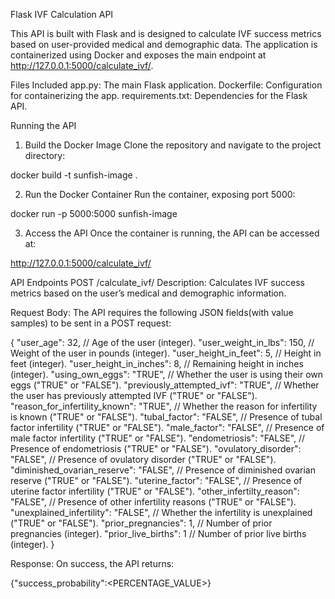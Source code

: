 Flask IVF Calculation API

This API is built with Flask and is designed to calculate IVF success metrics based on user-provided medical and demographic data. The application is containerized using Docker and exposes the main endpoint at http://127.0.0.1:5000/calculate_ivf/.

Files Included
app.py: The main Flask application.
Dockerfile: Configuration for containerizing the app.
requirements.txt: Dependencies for the Flask API.

Running the API
1. Build the Docker Image
    Clone the repository and navigate to the project directory:

docker build -t sunfish-image .

2. Run the Docker Container
    Run the container, exposing port 5000:

docker run -p 5000:5000 sunfish-image

3. Access the API
    Once the container is running, the API can be accessed at:

http://127.0.0.1:5000/calculate_ivf/

API Endpoints
POST /calculate_ivf/
Description:
Calculates IVF success metrics based on the user’s medical and demographic information.

Request Body:
The API requires the following JSON fields(with value samples) to be sent in a POST request:

{
    "user_age": 32,                         // Age of the user (integer).
    "user_weight_in_lbs": 150,              // Weight of the user in pounds (integer).
    "user_height_in_feet": 5,               // Height in feet (integer).
    "user_height_in_inches": 8,             // Remaining height in inches (integer).
    "using_own_eggs": "TRUE",               // Whether the user is using their own eggs ("TRUE" or "FALSE").
    "previously_attempted_ivf": "TRUE",     // Whether the user has previously attempted IVF ("TRUE" or "FALSE").
    "reason_for_infertility_known": "TRUE", // Whether the reason for infertility is known ("TRUE" or "FALSE").
    "tubal_factor": "FALSE",                // Presence of tubal factor infertility ("TRUE" or "FALSE").
    "male_factor": "FALSE",                 // Presence of male factor infertility ("TRUE" or "FALSE").
    "endometriosis": "FALSE",               // Presence of endometriosis ("TRUE" or "FALSE").
    "ovulatory_disorder": "FALSE",          // Presence of ovulatory disorder ("TRUE" or "FALSE").
    "diminished_ovarian_reserve": "FALSE",  // Presence of diminished ovarian reserve ("TRUE" or "FALSE").
    "uterine_factor": "FALSE",              // Presence of uterine factor infertility ("TRUE" or "FALSE").
    "other_infertilty_reason": "FALSE",     // Presence of other infertility reasons ("TRUE" or "FALSE").
    "unexplained_infertility": "FALSE",     // Whether the infertility is unexplained ("TRUE" or "FALSE").
    "prior_pregnancies": 1,                 // Number of prior pregnancies (integer).
    "prior_live_births": 1                  // Number of prior live births (integer).
}

Response:
On success, the API returns:

{"success_probability":<PERCENTAGE_VALUE>}